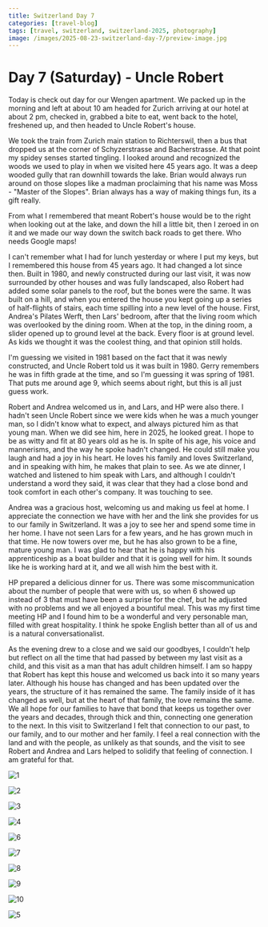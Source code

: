 ```yaml
---
title: Switzerland Day 7
categories: [travel-blog]
tags: [travel, switzerland, switzerland-2025, photography]
image: /images/2025-08-23-switzerland-day-7/preview-image.jpg
---
```


# Day 7 (Saturday) - Uncle Robert

Today is check out day for our Wengen apartment. We packed up in the morning and left at about 10 am headed for Zurich arriving at our hotel at about 2 pm, checked in, grabbed a bite to eat, went back to the hotel, freshened up, and then headed to Uncle Robert's house.

We took the train from Zurich main station to Richterswil, then a bus that dropped us at the corner of Schyzerstrasse and Bacherstrasse. At that point my spidey senses started tingling. I looked around and recognized the woods we used to play in when we visited here 45 years ago. It was a deep wooded gully that ran downhill towards the lake. Brian would always run around on those slopes like a madman proclaiming that his name was Moss - "Master of the Slopes". Brian always has a way of making things fun, its a gift really.

From what I remembered that meant Robert's house would be to the right when looking out at the lake, and down the hill a little bit, then I zeroed in on it and we made our way down the switch back roads to get there.  Who needs Google maps!

I can't remember what I had for lunch yesterday or where I put my keys, but I remembered this house from 45 years ago. It had changed a lot since then. Built in 1980, and newly constructed during our last visit, it was now surrounded by other houses and was fully landscaped, also Robert had added some solar panels to the roof, but the bones were the same. It was built on a hill, and when you entered the house you kept going up a series of half-flights of stairs, each time spilling into a new level of the house. First, Andrea's Pilates Werft, then Lars' bedroom, after that the living room which was overlooked by the dining room. When at the top, in the dining room, a slider opened up to ground level at the back. Every floor is at ground level. As kids we thought it was the coolest thing, and that opinion still holds.

I'm guessing we visited in 1981 based on the fact that it was newly constructed, and Uncle Robert told us it was built in 1980.  Gerry remembers he was in fifth grade at the time, and so I'm guessing it was spring of 1981. That puts me around age 9, which seems about right, but this is all just guess work.

Robert and Andrea welcomed us in, and Lars, and HP were also there. I hadn't seen Uncle Robert since we were kids when he was a much younger man, so I didn't know what to expect, and always pictured him as that young man. When we did see him, here in 2025, he looked great. I hope to be as witty and fit at 80 years old as he is.  In spite of his age, his voice and mannerisms, and the way he spoke hadn't changed. He could still make you laugh and had a joy in his heart. He loves his family and loves Switzerland, and in speaking with him, he makes that plain to see. As we ate dinner, I watched and listened to him speak with Lars, and although I couldn't understand a word they said, it was clear that they had a close bond and took comfort in each other's company. It was touching to see.

Andrea was a gracious host, welcoming us and making us feel at home. I appreciate the connection we have with her and the link she provides for us to our family in Switzerland. It was a joy to see her and spend some time in her home. I have not seen Lars for a few years, and he has grown much in that time. He now towers over me, but he has also grown to be a fine, mature young man. I was glad to hear that he is happy with his apprenticeship as a boat builder and that it is going well for him. It sounds like he is working hard at it, and we all wish him the best with it.

HP prepared a delicious dinner for us. There was some miscommunication about the number of people that were with us, so when 6 showed up instead of 3 that must have been a surprise for the chef, but he adjusted with no problems and we all enjoyed a bountiful meal. This was my first time meeting HP and I found him to be a wonderful and very personable man, filled with great hospitality. I think he spoke English better than all of us and is a natural conversationalist.

As the evening drew to a close and we said our goodbyes, I couldn't help but reflect on all the time that had passed by between my last visit as a child, and this visit as a man that has adult children himself. I am so happy that Robert has kept this house and welcomed us back into it so many years later. Although his house has changed and has been updated over the years, the structure of it has remained the same. The family inside of it has changed as well, but at the heart of that family, the love remains the same. We all hope for our families to have that bond that keeps us together over the years and decades, through thick and thin, connecting one generation to the next. In this visit to Switzerland I felt that connection to our past, to our family, and to our mother and her family. I feel a real connection with the land and with the people, as unlikely as that sounds, and the visit to see Robert and Andrea and Lars helped to solidify that feeling of connection. I am grateful for that.

<a href='javascript:void(0);' name='pic-1'></a>
![1](/images/2025-08-23-switzerland-day-7/switzerland-day-7-1.jpg)

<a href='javascript:void(0);' name='pic-2'></a>
![2](/images/2025-08-23-switzerland-day-7/switzerland-day-7-2.jpg)

<a href='javascript:void(0);' name='pic-3'></a>
![3](/images/2025-08-23-switzerland-day-7/switzerland-day-7-3.jpg)

<a href='javascript:void(0);' name='pic-4'></a>
![4](/images/2025-08-23-switzerland-day-7/switzerland-day-7-4.jpg)

<a href='javascript:void(0);' name='pic-6'></a>
![6](/images/2025-08-23-switzerland-day-7/switzerland-day-7-6.jpg)

<a href='javascript:void(0);' name='pic-7'></a>
![7](/images/2025-08-23-switzerland-day-7/switzerland-day-7-7.jpg)

<a href='javascript:void(0);' name='pic-8'></a>
![8](/images/2025-08-23-switzerland-day-7/switzerland-day-7-8.jpg)

<a href='javascript:void(0);' name='pic-9'></a>
![9](/images/2025-08-23-switzerland-day-7/switzerland-day-7-9.jpg)

<a href='javascript:void(0);' name='pic-10'></a>
![10](/images/2025-08-23-switzerland-day-7/switzerland-day-7-10.jpg)

<a href='javascript:void(0);' name='pic-5'></a>
![5](/images/2025-08-23-switzerland-day-7/switzerland-day-7-5.jpg)

